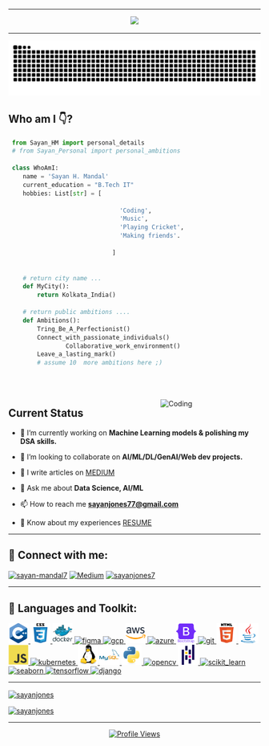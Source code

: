 <hr>
<p align="center">
  <img src="https://readme-typing-svg.herokuapp.com?color=0d8eceF&size=30&center=true&vCenter=true&width=550&height=70&lines=Hey+There+👋,+I'm+Sayan;Undergrad+AI+Researcher;Open+Source+Contributor💻;enthuastic+about+MLOps;+and+Generative+AI">
</p>
<hr>

<!-- Snake Animation -->
<div align="center">
  <img src="https://raw.githubusercontent.com/kaushikjadhav01/kaushikjadhav01/output/github-contribution-grid-snake.svg" alt="snake animation" />
</div>

<!--defining python code section-->

## Who am I :point_down:?
```python
 from Sayan_HM import personal_details
 # from Sayan_Personal import personal_ambitions
 
 class WhoAmI:
 	name = 'Sayan H. Mandal'
	current_education = "B.Tech IT"
	hobbies: List[str] = [

                               'Coding',
                               'Music',
                               'Playing Cricket',
                               'Making friends'.

                             ]

				
	# return city name ...
	def MyCity():
		return Kolkata_India()
		
	# return public ambitions ....
	def Ambitions():
		Tring_Be_A_Perfectionist()
		Connect_with_passionate_individuals()
                Collaborative_work_environment()
		Leave_a_lasting_mark()
		# assume 10  more ambitions here ;)
		
		
	
```
			

<img align="right" alt="Coding" width="200" src="https://media.giphy.com/media/RbDKaczqWovIugyJmW/giphy.gif">

## Current Status
- 🔭 I’m currently working on **Machine Learning models & polishing my DSA skills.**

- 👯 I’m looking to collaborate on **AI/ML/DL/GenAI/Web dev projects.**

- 📝 I write articles on [MEDIUM](https://medium.com/@sayanmandal77777)

- 💬 Ask me about **Data Science, AI/ML**

- 📫 How to reach me **sayanjones77@gmail.com**

- 📄 Know about my experiences [RESUME](https://drive.google.com/file/d/1YSGrri_7fEFLODClM4FIbVjmPEwMp0An/view?usp=sharing)

---

## 📲 Connect with me:
<p align="left">
<a href="https://linkedin.com/in/sayan-mandal7" target="blank"><img align="center" src="https://raw.githubusercontent.com/rahuldkjain/github-profile-readme-generator/master/src/images/icons/Social/linked-in-alt.svg" alt="sayan-mandal7" height="30" width="40" /></a>
<a href="https://medium.com/@sayanmandal77777" target="blank"><img align="center" src="https://raw.githubusercontent.com/rahuldkjain/github-profile-readme-generator/master/src/images/icons/Social/medium.svg" alt="Medium" height="30" width="40" /></a>
<a href="https://twitter.com/sayanjones7" target="blank"><img align="center" src="https://raw.githubusercontent.com/rahuldkjain/github-profile-readme-generator/master/src/images/icons/Social/twitter.svg" alt="sayanjones7" height="30" width="40" /></a>
</p>

---

## 🧰 Languages and Toolkit:

<p align="left"> <a href="https://www.w3schools.com/cpp/" target="_blank" rel="noreferrer"> <img src="https://raw.githubusercontent.com/devicons/devicon/master/icons/cplusplus/cplusplus-original.svg" alt="cplusplus" width="40" height="40"/> </a> <a href="https://www.w3schools.com/css/" target="_blank" rel="noreferrer"> <img src="https://raw.githubusercontent.com/devicons/devicon/master/icons/css3/css3-original-wordmark.svg" alt="css3" width="40" height="40"/> </a> <a href="https://www.docker.com/" target="_blank" rel="noreferrer"> <img src="https://raw.githubusercontent.com/devicons/devicon/master/icons/docker/docker-original-wordmark.svg" alt="docker" width="40" height="40"/> </a> <a href="https://www.figma.com/" target="_blank" rel="noreferrer"> <img src="https://www.vectorlogo.zone/logos/figma/figma-icon.svg" alt="figma" width="40" height="40"/> </a> <a href="https://cloud.google.com" target="_blank" rel="noreferrer"> <img src="https://www.vectorlogo.zone/logos/google_cloud/google_cloud-icon.svg" alt="gcp" width="40" height="40"/> </a> <a href="https://aws.amazon.com" target="_blank" rel="noreferrer"> <img src="https://raw.githubusercontent.com/devicons/devicon/master/icons/amazonwebservices/amazonwebservices-original-wordmark.svg" alt="aws" width="40" height="40"/> </a> <a href="https://azure.microsoft.com/en-in/" target="_blank" rel="noreferrer"> <img src="https://www.vectorlogo.zone/logos/microsoft_azure/microsoft_azure-icon.svg" alt="azure" width="40" height="40"/> </a> <a href="https://getbootstrap.com" target="_blank" rel="noreferrer"> <img src="https://raw.githubusercontent.com/devicons/devicon/master/icons/bootstrap/bootstrap-plain-wordmark.svg" alt="bootstrap" width="40" height="40"/> </a> <a href="https://git-scm.com/" target="_blank" rel="noreferrer"> <img src="https://www.vectorlogo.zone/logos/git-scm/git-scm-icon.svg" alt="git" width="40" height="40"/> </a> <a href="https://www.w3.org/html/" target="_blank" rel="noreferrer"> <img src="https://raw.githubusercontent.com/devicons/devicon/master/icons/html5/html5-original-wordmark.svg" alt="html5" width="40" height="40"/> </a> <a href="https://www.java.com" target="_blank" rel="noreferrer"> <img src="https://raw.githubusercontent.com/devicons/devicon/master/icons/java/java-original.svg" alt="java" width="40" height="40"/> </a> <a href="https://developer.mozilla.org/en-US/docs/Web/JavaScript" target="_blank" rel="noreferrer"> <img src="https://raw.githubusercontent.com/devicons/devicon/master/icons/javascript/javascript-original.svg" alt="javascript" width="40" height="40"/> </a> <a href="https://kubernetes.io" target="_blank" rel="noreferrer"> <img src="https://www.vectorlogo.zone/logos/kubernetes/kubernetes-icon.svg" alt="kubernetes" width="40" height="40"/> </a> <a href="https://www.linux.org/" target="_blank" rel="noreferrer"> <img src="https://raw.githubusercontent.com/devicons/devicon/master/icons/linux/linux-original.svg" alt="linux" width="40" height="40"/> </a> <a href="https://www.mysql.com/" target="_blank" rel="noreferrer"> <img src="https://raw.githubusercontent.com/devicons/devicon/master/icons/mysql/mysql-original-wordmark.svg" alt="mysql" width="40" height="40"/> </a> <a href="https://www.python.org" target="_blank" rel="noreferrer"> <img src="https://raw.githubusercontent.com/devicons/devicon/master/icons/python/python-original.svg" alt="python" width="40" height="40"/> </a> <a href="https://opencv.org/" target="_blank" rel="noreferrer"> <img src="https://www.vectorlogo.zone/logos/opencv/opencv-icon.svg" alt="opencv" width="40" height="40"/> </a> <a href="https://pandas.pydata.org/" target="_blank" rel="noreferrer"> <img src="https://raw.githubusercontent.com/devicons/devicon/2ae2a900d2f041da66e950e4d48052658d850630/icons/pandas/pandas-original.svg" alt="pandas" width="40" height="40"/> </a> <a href="https://scikit-learn.org/" target="_blank" rel="noreferrer"> <img src="https://upload.wikimedia.org/wikipedia/commons/0/05/Scikit_learn_logo_small.svg" alt="scikit_learn" width="40" height="40"/> </a> <a href="https://seaborn.pydata.org/" target="_blank" rel="noreferrer"> <img src="https://seaborn.pydata.org/_images/logo-mark-lightbg.svg" alt="seaborn" width="40" height="40"/> </a> <a href="https://www.tensorflow.org" target="_blank" rel="noreferrer"> <img src="https://www.vectorlogo.zone/logos/tensorflow/tensorflow-icon.svg" alt="tensorflow" width="40" height="40"/> </a> <a href="https://www.djangoproject.com/" target="_blank" rel="noreferrer"> <img src="https://cdn.worldvectorlogo.com/logos/django.svg" alt="django" width="40" height="40"/></p>

---

<p><img align="center" src="https://github-readme-stats.vercel.app/api/top-langs?username=sayanjones&show_icons=true&locale=en&layout=compact" alt="sayanjones" /></p>

<p><img align="center" src="https://github-readme-streak-stats.herokuapp.com/?user=sayanjones&" alt="sayanjones" /></p>

---

<p align="center">
  <img src="https://komarev.com/ghpvc/?username=Sayanjones&label=Profile%20views&color=0e75b6&style=flat" alt="Profile Views" />
</p>
<!-- Footer -->
